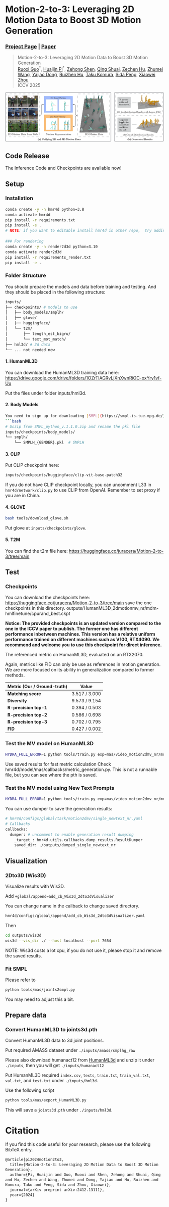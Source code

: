# Motion-2-to-3: Leveraging 2D Motion Data to Boost 3D Motion Generation
### [Project Page](https://zju3dv.github.io/Motion-2-to-3) | [Paper](https://arxiv.org/abs/2412.13111)

> Motion-2-to-3: Leveraging 2D Motion Data to Boost 3D Motion Generation  
> [Ruoxi Guo](https://www.researchgate.net/profile/Ruoxi-Guo-2)<sup>\*</sup>,
[Huaijin Pi](https://phj128.github.io/)<sup>\*</sup>,
[Zehong Shen](https://zehongs.github.io/),
[Qing Shuai](https://chingswy.github.io/),
[Zechen Hu](https://zju3dv.github.io/gvhmr),
[Zhumei Wang](https://zju3dv.github.io/gvhmr),
[Yajiao Dong](https://zju3dv.github.io/gvhmr),
[Ruizhen Hu](https://csse.szu.edu.cn/staff/ruizhenhu/),
[Taku Komura](https://i.cs.hku.hk/~taku),
[Sida Peng](https://pengsida.net/),
[Xiaowei Zhou](https://xzhou.me/)  
> ICCV 2025

<p align="center">
    <img src=docs/image/teaser_v3_c.png />
</p>

## Code Release
The Inference Code and Checkpoints are available now!

## Setup

### Installation

```bash
conda create -y -n hmr4d python=3.8
conda activate hmr4d
pip install -r requirements.txt
pip install -e .
# NOTE: if you want to editable install hmr4d in other repo,  try adding "python.analysis.extraPaths": ["path/to/your/package"] to your settings.json

### For rendering
conda create -y -n render2d3d python=3.10
conda activate render2d3d
pip install -r requirements_render.txt
pip install -e .
```

### Folder Structure

You should prepare the models and data before training and testing. And they should be placed in the following structure:
```bash
inputs/
├── checkpoints/ # models to use
│   ├── body_models/smplh/
│   ├── glove/
│   ├── huggingface/
│   └── t2m/
│       ├── length_est_bigru/
│       └── text_mot_match/
├── hml3d/ # 3d data
└── ... not needed now
```

#### 1. HumanML3D
You can download the HumanML3D training data here:
https://drive.google.com/drive/folders/1OZrTlAGRvLjXhXwnRiOC-oxYry1vf-Uu

Put the files under folder inputs/hml3d.
#### 2. Body Models
```bash
You need to sign up for downloading [SMPL](https://smpl.is.tue.mpg.de/). And the checkpoints should be placed in the following structure:
```bash
# Unzip from SMPL_python_v.1.1.0.zip and rename the pkl file
inputs/checkpoints/body_models/
└── smplh/
    └── SMPLH_{GENDER}.pkl  # SMPLH 
```
#### 3. CLIP
Put CLIP checkpoint here:
```bash
inputs/checkpoints/huggingface/clip-vit-base-patch32
```
If you do not have CLIP checkpoint locally, you can uncomment L33 in `hmr4d/network/clip.py` to use CLIP from OpenAI. Remember to set proxy if you are in China.

#### 4. GLOVE
```bash
bash tools/download_glove.sh
```
Put glove at `inputs/checkpoints/glove`.

#### 5. T2M
You can find the t2m file here:
https://huggingface.co/juracera/Motion-2-to-3/tree/main
## Test
### Checkpoints
You can download the checkpoints here:
https://huggingface.co/juracera/Motion-2-to-3/tree/main
save the one checkpoints in this directory.
outputs/HumanML3D_2dmotionmv_nr/mdm-hmlfinetune/cpurand_best.ckpt

**Notice: The provided checkpoints is an updated version compared to the one in the ICCV paper to publish. The former one has different performance inbetween machines. This version has a relative uniform performance trained on different machines such as V100, RTX4090. We recommend and welcome you to use this checkpoint for direct inference.**

The referenced metric on HumanML3D, evaluated on an RTX2070. 

Again, metrics like FID can only be use as references in motion generation. We are more focused on its ability in generalization compared to former methods.

| Metric (Our / Ground-truth) | Value         |
| --------------------------- | ------------- |
| **Matching score**          | 3.517 / 3.000 |
| **Diversity**               | 9.573 / 9.154 |
| **R-precision top-1**       | 0.394 / 0.503 |
| **R-precision top-2**       | 0.586 / 0.698 |
| **R-precision top-3**       | 0.702 / 0.795 |
| **FID**                     | 0.427 / 0.002 |


### Test the MV model on HumanML3D
```bash
HYDRA_FULL_ERROR=1 python tools/train.py exp=mas/video_motion2dmv_nr/mdm_test global/task=motion2dmv/single_test2dmv_nr 
```
Use saved results for fast metric calculation
Check hmr4d/model/mas/callbacks/metric_generation.py. 
This is not a runnable file, but you can see where the pth is saved.

### Test the MV model using New Text Prompts
```bash
HYDRA_FULL_ERROR=1 python tools/train.py exp=mas/video_motion2dmv_nr/mdm_test global/task=motion2dmv/single_newtext_nr 
```
You can use dumper to save the generation results:
```bash
# hmr4d/configs/global/task/motion2dmv/single_newtext_nr.yaml
# Callbacks
callbacks:
  dumper: # uncomment to enable generation result dumping
    _target_: hmr4d.utils.callbacks.dump_results.ResultDumper
    saved_dir: ./outputs/dumped_single_newtext_nr
```
## Visualization

### 2Dto3D (Wis3D)

Visualize results with Wis3D.

Add `+global/append=add_cb_Wis3d_2dto3dVisualizer`

You can change name in the callback to change saved directory.
```bash
hmr4d/configs/global/append/add_cb_Wis3d_2dto3dVisualizer.yaml
```
Then
```bash
cd outputs/wis3d
wis3d --vis_dir ./ --host localhost --port 7654
```

NOTE: Wis3d costs a lot cpu, if you do not use it, please stop it and remove the saved results.

### Fit SMPL
Please refer to 
```bash
python tools/mas/joints2smpl.py
```
You may need to adjust this a bit.
## Prepare data
### Convert HumanML3D to joints3d.pth

Convert HumanML3D data to 3d joint positions. 

Put required AMASS dataset under `./inputs/amass/smplhg_raw`

Please also download humanact12 from [HumanML3d](https://github.com/EricGuo5513/HumanML3D/tree/main/pose_data) and unzip it under `./inputs`, then you will get `./inputs/humanact12`

Put HumanML3D required `index.csv`, `texts`, `train.txt`, `train_val.txt`, `val.txt`, and `test.txt` under `./inputs/hml3d`.

Use the following script
```bash
python tools/mas/export_HumanML3D.py
```

This will save a `joints3d.pth` under `./inputs/hml3d`.

# Citation

If you find this code useful for your research, please use the following BibTeX entry.

```
@article{pi2024motion2to3,
  title={Motion-2-to-3: Leveraging 2D Motion Data to Boost 3D Motion Generation},
  author={Pi, Huaijin and Guo, Ruoxi and Shen, Zehong and Shuai, Qing and Hu, Zechen and Wang, Zhumei and Dong, Yajiao and Hu, Ruizhen and Komura, Taku and Peng, Sida and Zhou, Xiaowei},
  journal={arXiv preprint arXiv:2412.13111},
  year={2024}
}
```